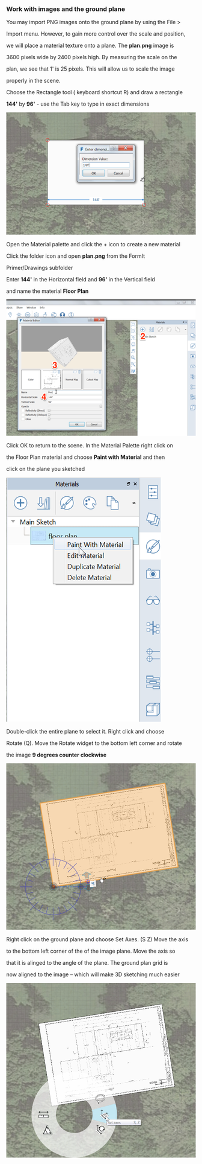 



### Work with images and the ground plane



You may import PNG images onto the ground plane by using the File &gt;

Import menu. However, to gain more control over the scale and position,

we will place a material texture onto a plane. The **plan.png** image is

3600 pixels wide by 2400 pixels high. By measuring the scale on the

plan, we see that 1' is 25 pixels. This will allow us to scale the image

properly in the scene.



Choose the Rectangle tool ( keyboard shortcut R) and draw a rectangle

**144'** by **96'** - use the Tab key to type in exact dimensions



![](./images/49fbf65d-2c44-4cc3-9bc6-e172cd19ca81.png)



Open the Material palette and click the + icon to create a new material



Click the folder icon and open **plan.png** from the FormIt

Primer/Drawings subfolder



Enter **144'** in the Horizontal field and **96'** in the Vertical field

and name the material **Floor Plan**



![](./images/8f0f2e11-ecfb-484d-94f6-0930c8ad7b20.png)



Click OK to return to the scene. In the Material Palette right click on

the Floor Plan material and choose **Paint with Material** and then

click on the plane you sketched



![](./images/ec9f4404-281a-4fb4-a104-e3dd92f67e62.png)



Double-click the entire plane to select it. Right click and choose

Rotate (Q). Move the Rotate widget to the bottom left corner and rotate

the image **9 degrees counter clockwise**



![](./images/eab003c6-c95c-4003-9068-0eb43f41a263.png)



Right click on the ground plane and choose Set Axes. (S Z) Move the axis

to the bottom left corner of the of the image plane. Move the axis so

that it is alinged to the angle of the plane. The ground plan grid is

now aligned to the image – which will make 3D sketching much easier



![](./images/ed8afd35-af8a-4cf3-b3a7-71def22f9b2e.png)

